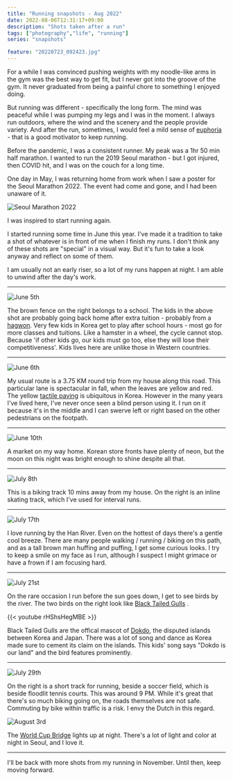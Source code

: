 ```yaml
---
title: "Running snapshots - Aug 2022"
date: 2022-08-06T12:31:17+09:00
description: "Shots taken after a run"
tags: ["photography","life", "running"]
series: "snapshots"

feature: "20220723_092423.jpg"
---
```


For a while I was convinced pushing weights with my noodle-like arms in the gym was the best way to get fit, but I never got into the groove of the gym. It never graduated from being a painful chore to something I enjoyed doing.

But running was different - specifically the long form. The mind was peaceful while I was pumping my legs and I was in the moment. I always run outdoors, where the wind and the scenery and the people provide variety. And after the run, sometimes, I would feel a mild sense of [euphoria](https://en.wikipedia.org/wiki/Neurobiological_effects_of_physical_exercise#Euphoria)  - that is a good motivator to keep running.

Before the pandemic, I was a consistent runner. My peak was a 1hr 50 min half marathon. I wanted to run the 2019 Seoul marathon - but I got injured, then COVID hit, and I was on the couch for a long time. 

One day in May, I was returning home from work when I saw a poster for the Seoul Marathon 2022. The event had come and gone, and I had been unaware of it. 

![Seoul Marathon 2022](20220502_171852.jpg)

I was inspired to start running again. 

I started running some time in June this year. I've made it a tradition to take a shot of whatever is in front of me when I finish my runs. I don't think any of these shots are "special" in a visual way. But it's fun to take a look anyway and reflect on some of them.

I am usually not an early riser, so a lot of my runs happen at night. I am able to unwind after the day's work. 

---


![June 5th](20220605_221411.jpg)

The brown fence on the right belongs to a school. The kids in the above shot are probably going back home after extra tuition - probably from a [hagwon](https://en.wikipedia.org/wiki/Hagwon). Very few kids in Korea get to play after school hours - most go for more classes and tuitions. Like a hamster in a wheel, the cycle cannot stop. Because 'if other kids go, our kids must go too, else they will lose their competitiveness'. Kids lives here are unlike those in Western countries.

---



![June 6th](20220606_210725.jpg)

My usual route is a 3.75 KM round trip from my house along this road. This particular lane is spectacular in fall, when the leaves are yellow and red. The yellow [tactile paving](https://en.wikipedia.org/wiki/Tactile_paving) is ubiquitous in Korea. However in the many years I've lived here, I've never once seen a blind person using it. I run on it because it's in the middle and I can swerve left or right based on the other pedestrians on the footpath.

---

![June 10th](20220610_203714.jpg)

A market on my way home. Korean store fronts have plenty of neon, but the moon on this night was bright enough to shine despite all that. 

---


![July 8th](20220708_212902.jpg)

This is a biking track 10 mins away from my house. On the right is an inline skating track, which I've used for interval runs. 

---


![July 17th](20220717_231402.jpg)

I love running by the Han River. Even on the hottest of days there's a gentle cool breeze. There are many people walking / running / biking on this path, and  as a tall brown man huffing and puffing, I get some curious looks. I try to keep a smile on my face as I run, although I suspect I might grimace or have a frown if I am focusing hard.

---


![July 21st](20220721_120844.jpg)

On the rare occasion I run before the sun goes down, I get to see birds by the river. The two birds on the right look like [Black Tailed Gulls](https://en.wikipedia.org/wiki/Black-tailed_gull) . 

{{< youtube rHShsHegMBE >}}

Black Tailed Gulls are the offical mascot of [Dokdo](https://en.wikipedia.org/wiki/Liancourt_Rocks), the disputed islands between Korea and Japan. There was a lot of song and dance as Korea made sure to cement its claim on the islands. This kids' song says "Dokdo is our land" and the bird features prominently.

---




![July 29th](20220729_215649.jpg)

On the right is a short track for running, beside a soccer field, which is beside  floodlit tennis courts. This was around 9 PM. While it's great that there's so much biking going on, the roads themselves are not safe. Commuting by bike within traffic is a risk. I envy the Dutch in this regard.

![August 3rd](20220803_221100.jpg)

The [World Cup Bridge](https://map.naver.com/v5/entry/place/18809568?c=14124662.5258485,4515546.5956579,14,0,0,0,dh&p=Vr5FQDykm7oK06RLXYgohA,15.87,18.63,80,Float) lights up at night. There's a lot of light and color at night in Seoul, and I love it.  

---

I'll be back with more shots from my running in November. Until then, keep moving forward.

